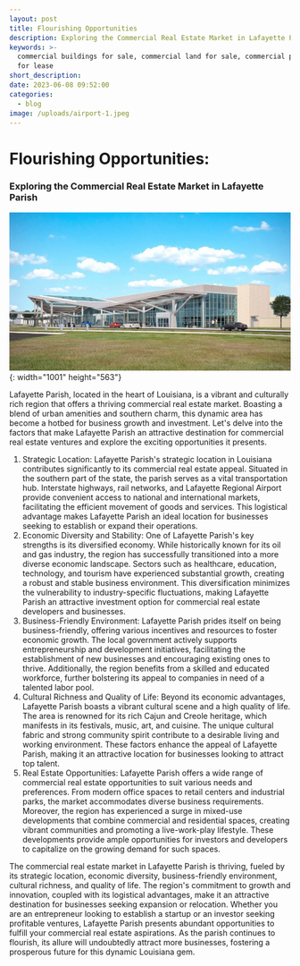 ```yaml
---
layout: post
title: Flourishing Opportunities
description: Exploring the Commercial Real Estate Market in Lafayette Parish
keywords: >-
  commercial buildings for sale, commercial land for sale, commercial property
  for lease
short_description:
date: 2023-06-08 09:52:00
categories:
  - blog
image: /uploads/airport-1.jpeg
---
```

<!-- Article Description -->

# Flourishing Opportunities:

### Exploring the Commercial Real Estate Market in Lafayette Parish

![](/uploads/airport.jpeg){: width="1001" height="563"}

Lafayette Parish, located in the heart of Louisiana, is a vibrant and culturally rich region that offers a thriving commercial real estate market. Boasting a blend of urban amenities and southern charm, this dynamic area has become a hotbed for business growth and investment. Let's delve into the factors that make Lafayette Parish an attractive destination for commercial real estate ventures and explore the exciting opportunities it presents.

1. Strategic Location: Lafayette Parish's strategic location in Louisiana contributes significantly to its commercial real estate appeal. Situated in the southern part of the state, the parish serves as a vital transportation hub. Interstate highways, rail networks, and Lafayette Regional Airport provide convenient access to national and international markets, facilitating the efficient movement of goods and services. This logistical advantage makes Lafayette Parish an ideal location for businesses seeking to establish or expand their operations.
2. Economic Diversity and Stability: One of Lafayette Parish's key strengths is its diversified economy. While historically known for its oil and gas industry, the region has successfully transitioned into a more diverse economic landscape. Sectors such as healthcare, education, technology, and tourism have experienced substantial growth, creating a robust and stable business environment. This diversification minimizes the vulnerability to industry-specific fluctuations, making Lafayette Parish an attractive investment option for commercial real estate developers and businesses.
3. Business-Friendly Environment: Lafayette Parish prides itself on being business-friendly, offering various incentives and resources to foster economic growth. The local government actively supports entrepreneurship and development initiatives, facilitating the establishment of new businesses and encouraging existing ones to thrive. Additionally, the region benefits from a skilled and educated workforce, further bolstering its appeal to companies in need of a talented labor pool.
4. Cultural Richness and Quality of Life: Beyond its economic advantages, Lafayette Parish boasts a vibrant cultural scene and a high quality of life. The area is renowned for its rich Cajun and Creole heritage, which manifests in its festivals, music, art, and cuisine. The unique cultural fabric and strong community spirit contribute to a desirable living and working environment. These factors enhance the appeal of Lafayette Parish, making it an attractive location for businesses looking to attract top talent.
5. Real Estate Opportunities: Lafayette Parish offers a wide range of commercial real estate opportunities to suit various needs and preferences. From modern office spaces to retail centers and industrial parks, the market accommodates diverse business requirements. Moreover, the region has experienced a surge in mixed-use developments that combine commercial and residential spaces, creating vibrant communities and promoting a live-work-play lifestyle. These developments provide ample opportunities for investors and developers to capitalize on the growing demand for such spaces.

The commercial real estate market in Lafayette Parish is thriving, fueled by its strategic location, economic diversity, business-friendly environment, cultural richness, and quality of life. The region's commitment to growth and innovation, coupled with its logistical advantages, make it an attractive destination for businesses seeking expansion or relocation. Whether you are an entrepreneur looking to establish a startup or an investor seeking profitable ventures, Lafayette Parish presents abundant opportunities to fulfill your commercial real estate aspirations. As the parish continues to flourish, its allure will undoubtedly attract more businesses, fostering a prosperous future for this dynamic Louisiana gem.

<!-- End Article Description --><!-- User Profile -->